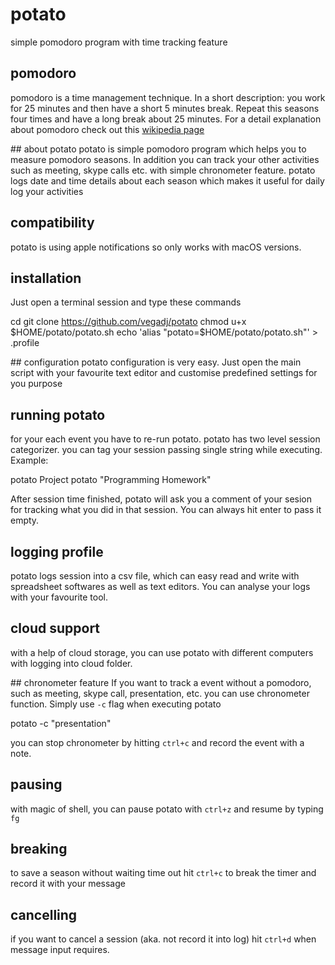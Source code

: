 # potato
simple pomodoro program with time tracking feature 

## pomodoro
pomodoro is a time management technique. In a short description: you work for 25 minutes and then have a short 5 minutes break. Repeat this seasons four times and have a long break about 25 minutes. For a detail explanation about pomodoro check out this [wikipedia page](https://en.wikipedia.org/wiki/Pomodoro_Technique)

## about potato
potato is simple pomodoro program which helps you to measure pomodoro seasons. In addition you can track your other activities such as meeting, skype calls etc. with simple chronometer feature. potato logs date and time details about each season which makes it useful for daily log your activities

## compatibility
potato is using apple notifications so only works with macOS versions. 

## installation 
Just open a terminal session and type these commands

  cd
  git clone https://github.com/vegadj/potato
  chmod u+x $HOME/potato/potato.sh
  echo 'alias "potato=$HOME/potato/potato.sh"' > .profile


## configuration
potato configuration is very easy. Just open the main script with your favourite text editor and customise predefined settings for you purpose 

## running potato
for your each event you have to re-run potato. potato has two level session categorizer. you can tag your session passing single string while executing. Example:

  potato Project
  potato "Programming Homework"

After session time finished, potato will ask you a comment of your sesion for tracking what you did in that session. You can always hit enter to pass it empty. 

## logging profile
potato logs session into a csv file, which can easy read and write with spreadsheet softwares as well as text editors. You can analyse your logs with your favourite tool. 

## cloud support
with a help of cloud storage, you can use potato with different computers with logging into cloud folder.

## chronometer feature
If you want to track a event without a pomodoro, such as meeting, skype call, presentation, etc. you can use chronometer function. 
Simply use `-c` flag when executing potato

  potato -c "presentation"

you can stop chronometer by hitting `ctrl+c` and record the event with a note.

## pausing 
with magic of shell, you can pause potato with `ctrl+z` and resume by typing `fg`

## breaking
to save a season without waiting time out hit `ctrl+c` to break the timer and record it with your message

## cancelling
if you want to cancel a session (aka. not record it into log) hit `ctrl+d` when message input requires. 
